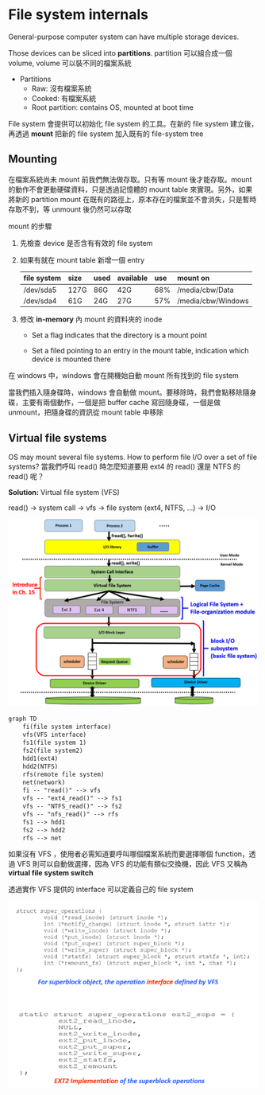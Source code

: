 # File system internals

General-purpose computer system can have multiple storage devices.

Those devices can be sliced into **partitions**. partition 可以組合成一個 volume, volume 可以裝不同的檔案系統

+ Partitions
  + Raw: 沒有檔案系統
  + Cooked: 有檔案系統
  + Root partition: contains OS, mounted at boot time

File system 會提供可以初始化 file system 的工具。在新的 file system 建立後，再透過 **mount** 把新的 file system 加入既有的 file-system tree

## Mounting

在檔案系統尚未 mount 前我們無法做存取。只有等 mount 後才能存取。mount 的動作不會更動硬碟資料，只是透過記憶體的 mount table 來實現。另外，如果將新的 partition mount 在既有的路徑上，原本存在的檔案並不會消失，只是暫時存取不到，等 unmount 後仍然可以存取

mount 的步驟

1. 先檢查 device 是否含有有效的 file system

2. 如果有就在 mount table 新增一個 entry

   | file system | size | used | available | use  | mount on           |
   | ----------- | ---- | ---- | --------- | ---- | ------------------ |
   | /dev/sda5   | 127G | 86G  | 42G       | 68%  | /media/cbw/Data    |
   | /dev/sda4   | 61G  | 24G  | 27G       | 57%  | /media/cbw/Windows |

3. 修改 **in-memory** 內 mount 的資料夾的 inode

   + Set a flag indicates that the directory is a mount point

   + Set a filed pointing to an entry in the mount table, indication which device is mounted there

在 windows 中，windows 會在開機始自動 mount 所有找到的 file system

當我們插入隨身碟時，windows 會自動做 mount。要移除時，我們會點移除隨身碟，主要有兩個動作，一個是把 buffer cache 寫回隨身碟，一個是做 unmount，把隨身碟的資訊從 mount table 中移除

## Virtual file systems

OS may mount several file systems. How to perform file I/O over a set of file systems? 當我們呼叫 read() 時怎麼知道要用 ext4 的 read() 還是 NTFS 的 read() 呢？

**Solution:** Virtual file system (VFS) 

read() → system call → vfs → file system (ext4, NTFS, ...) → I/O

![](./src/file-system-hierarchy-2.png)

```mermaid
graph TD
	fi(file system interface)
	vfs(VFS interface)
	fs1(file system 1)
	fs2(file system2)
	hdd1(ext4)
	hdd2(NTFS)
	rfs(remote file system)
	net(network)
	fi -- "read()" --> vfs
	vfs -- "ext4_read()" --> fs1
	vfs -- "NTFS_read()" --> fs2
	vfs -- "nfs_read()" --> rfs
	fs1 --> hdd1
	fs2 --> hdd2
	rfs --> net
```

如果沒有 VFS ，使用者必需知道要呼叫哪個檔案系統而要選擇哪個 function，透過 VFS 則可以自動做選擇，因為 VFS 的功能有類似交換機，因此 VFS 又稱為 **virtual file system switch** 

透過實作 VFS 提供的 interface 可以定義自己的 file system

![](./src/interface_of_vfs.png)
